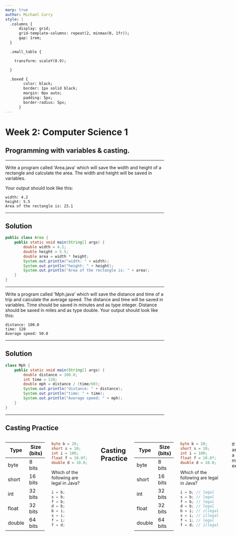 ```yaml
---
marp: true
author: Michael Curry
style: |
  .columns {
      display: grid;
      grid-template-columns: repeat(2, minmax(0, 1fr));
      gap: 1rem;
  }

  .small_table {

    transform: scaleY(0.9);

  }

  .boxed {
        color: black;
        border: 1px solid black;
        margin: 0px auto;
        padding: 5px;
        border-radius: 5px;
      }
---
```


# Week 2: Computer Science 1

## Programming with variables & casting.

---

Write a program called 'Area.java' which will save the width and height of a rectangle and calculate the area. The width and height will be saved in variables.

Your output should look like this:

```
width: 4.2
height: 5.5
Area of the rectangle is: 23.1
```

---

## Solution

```java
public class Area {
    public static void main(String[] args) {
        double width = 4.2;
        double height = 5.5;
        double area = width * height;
        System.out.println("width: " + width);
        System.out.println("height: " + height);
        System.out.println("Area of the rectangle is: " + area);
    }
}
```

---

Write a program called 'Mph.java' which will save the distance and time of a trip and calculate the average speed. The distance and time will be saved in variables. Time should be saved in minutes and as type integer. Distance should be saved in miles and as type double. Your output should look like this:

```
distance: 100.0
time: 120
Average speed: 50.0
```

---

## Solution

```java
class Mph {
    public static void main(String[] args) {
        double distance = 100.0;
        int time = 120;
        double mph = distance / (time/60);
        System.out.println("distance: " + distance);
        System.out.println("time: " + time);
        System.out.println("Average speed: " + mph);
    }
}
```

---

## Casting Practice

<div class="columns">
<div>
<div class="small_table">

| Type   | Size (bits) |
| ------ | ----------- |
| byte   | 8 bits      |
| short  | 16 bits     |
| int    | 32 bits     |
| float  | 32 bits     |
| double | 64 bits     |

</div>
</div>
<div>

```java
byte b = 20;
short s = 10;
int i = 100;
float f = 10.0f;
double d = 10.0;
```

Which of the following are legal in Java?

```java
i = b;
s = b;
f = b;
d = b;
b = i;
s = i;
f = i;
f = d;
```

</div>

---

## Casting Practice

<div class="columns">
<div>
<div class="small_table">

| Type   | Size (bits) |
| ------ | ----------- |
| byte   | 8 bits      |
| short  | 16 bits     |
| int    | 32 bits     |
| float  | 32 bits     |
| double | 64 bits     |

</div>
</div>
<div>

```java
byte b = 20;
short s = 10;
int i = 100;
float f = 10.0f;
double d = 10.0;
```

Which of the following are legal in Java?

```java
i = b; // legal
s = b; // legal
f = b; // legal
d = b; // legal
b = i; // illegal
s = i; // illegal
f = i; // legal
f = d; // illegal
```

</div>

---

If you are going to assign a larger type to a smaller type, you must use a cast. For example:

```java
int i = 100;
byte b = (byte) i;
```
